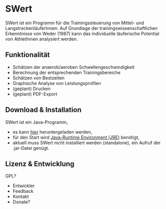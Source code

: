 SWert
=====

SWert ist ein Programm für die Trainingssteuerung von Mittel- und LangstreckenläuferInnen. Auf Grundlage der trainingswissenschaftlichen Erkenntnisse von Weder (1987) kann das individuelle läuferische Potential von AthletInnen analysiert werden.

Funktionalität
--------------
* Schätzen der anaerob/aeroben Schwellengeschwindigkeit
* Berechnung der entsprechenden Trainingsbereiche
* Schätzen von Bestzeiten
* Graphische Analyse von Leistungsprofilen
* (geplant) Drucken
* (geplant) PDF-Export

Download & Installation
-----------------------
SWert ist ein Java-Programm, 
* es kann [hier](https://github.com/geritwagner/SWert/releases) heruntergeladen werden,
* für den Start wird [Java-Runtime Environment (JRE)](http://www.java.com/de/download/) benötigt,
* aktuell muss SWert nicht installiert werden (standalone), ein Aufruf der .jar-Datei genügt.

Lizenz & Entwicklung
-----------------
GPL?

* Entwickler
* Feedback
* Kontakt
* Donate?
